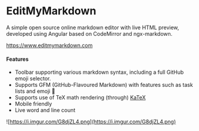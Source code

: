 # EditMyMarkdown

A simple open source online markdown editor with live HTML preview, developed using Angular based on CodeMirror and ngx-markdown.

https://www.editmymarkdown.com

#### Features
- Toolbar supporting various markdown syntax, including a full GitHub emoji selector. 
- Supports GFM (GitHub-Flavoured Markdown) with features such as task lists and emoji :brain:   
- Supports use of TeX math rendering (through) [KaTeX](https://github.com/KaTeX/KaTeX)
- Mobile friendly
- Live word and line count

![https://i.imgur.com/G8djZL4.png](https://i.imgur.com/G8djZL4.png)